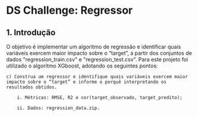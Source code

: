 # DS Challenge: Regressor

## 1. Introdução


O objetivo é implementar um algoritmo de regressão e identificar quais variáveis exercem maior impacto sobre o “target”, a partir dos conjuntos de dados "regression_train.csv" e "regression_test.csv". Para este projeto foi utilizado o algoritmo XGboost, adotando os seguintes pontos:

    c) Construa um regressor e identifique quais variáveis exercem maior impacto sobre o “target” e informe o porquê interpretando os resultados obtidos. 
        
        i. Métricas: RMSE, R2 e cor(target_observado, target_predito);
        
        ii. Dados: regression_data.zip.